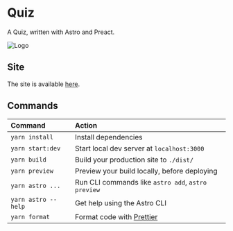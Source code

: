 # Quiz

A Quiz, written with Astro and Preact.

![Logo](https://github.com/timmo001/quiz/raw/master/src/icons/logomark.svg)

## Site

The site is available [here](https://quiz.timmo.dev).

## Commands

| Command                | Action                                             |
| :--------------------- | :------------------------------------------------- |
| `yarn install`          | Install dependencies                               |
| `yarn start:dev`          | Start local dev server at `localhost:3000`         |
| `yarn build`        | Build your production site to `./dist/`            |
| `yarn preview`      | Preview your build locally, before deploying       |
| `yarn astro ...`    | Run CLI commands like `astro add`, `astro preview` |
| `yarn astro --help` | Get help using the Astro CLI                       |
| `yarn format`       | Format code with [Prettier](https://prettier.io/)  |
